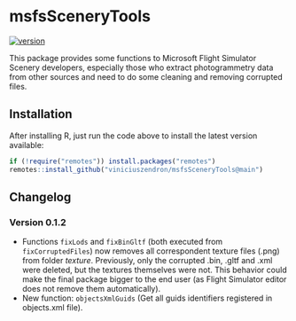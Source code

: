# msfsSceneryTools

[![version](https://img.shields.io/badge/version-0.1.2-blue.svg)](https://semver.org)

This package provides some functions to Microsoft Flight Simulator Scenery developers, especially those who extract photogrammetry data from other sources and need to do some cleaning and removing corrupted files.

## Installation

After installing R, just run the code above to install the latest version available:

```r
if (!require("remotes")) install.packages("remotes")
remotes::install_github("viniciuszendron/msfsSceneryTools@main")
```

## Changelog

### Version 0.1.2

- Functions `fixLods` and `fixBinGltf` (both executed from `fixCorruptedFiles`) now removes all correspondent texture files (.png) from folder *texture*. Previously, only the corrupted .bin, .gltf and .xml were deleted, but the textures themselves were not. This behavior could make the final package bigger to the end user (as Flight Simulator editor does not remove them automatically).
- New function: `objectsXmlGuids` (Get all guids identifiers registered in objects.xml file).
